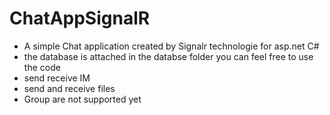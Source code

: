 # ChatAppSignalR
* A simple Chat application created by Signalr technologie for asp.net C# 
* the database is attached in the databse folder you can feel free to use the code 
* send receive IM
* send and receive files
* Group are not supported yet 
